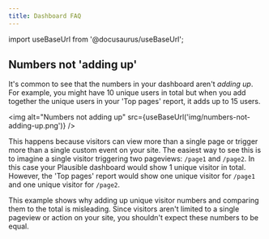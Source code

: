 ```yaml
---
title: Dashboard FAQ
---
```


import useBaseUrl from '@docusaurus/useBaseUrl';

## Numbers not 'adding up'

It's common to see that the numbers in your dashboard aren't _adding up_. For example, you might have 10 unique users in total but when you add together the unique users in your 'Top pages' report, it adds up to 15 users.

<img alt="Numbers not adding up" src={useBaseUrl('img/numbers-not-adding-up.png')} />

This happens because visitors can view more than a single page or trigger more than a single custom event on your site. The easiest way to see this is to imagine a single visitor triggering two pageviews: `/page1` and `/page2`. In this case your Plausible dashboard would show 1 unique visitor in total. However, the 'Top pages' report would show one unique visitor for `/page1` and one unique visitor for `/page2`.

This example shows why adding up unique visitor numbers and comparing them to the total is misleading. Since visitors aren't limited to a single pageview or action on your site, you shouldn't expect these numbers to be equal.
